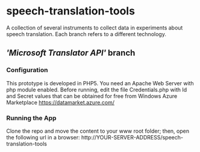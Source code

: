 speech-translation-tools
========================

A collection of several instruments to collect data in experiments about speech translation. Each branch refers to a different technology.

## *'Microsoft Translator API'* branch

### Configuration
This prototype is developed in PHP5. You need an Apache Web Server with php module enabled. Before running, edit the file Credentials.php with Id and Secret values that can be obtained for free from Windows Azure Marketplace https://datamarket.azure.com/

### Running the App
Clone the repo and move the content to your www root folder; then, open the following url in a browser: http://YOUR-SERVER-ADDRESS/speech-translation-tools 

